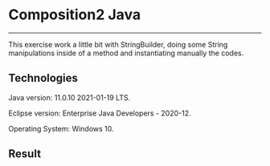 # Composition2 Java
----------------------------------------------------
This exercise work a little bit with StringBuilder, doing some String manipulations inside of a method and instantiating manually the codes.

Technologies
----------------------------------------------------
Java version: 11.0.10 2021-01-19 LTS.

Eclipse version: Enterprise Java Developers - 2020-12.

Operating System: Windows 10.

Result
----------------------------------------------------

